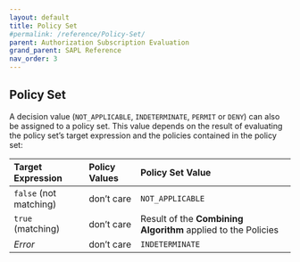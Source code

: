 ```yaml
---
layout: default
title: Policy Set
#permalink: /reference/Policy-Set/
parent: Authorization Subscription Evaluation
grand_parent: SAPL Reference
nav_order: 3
---
```


## Policy Set

A decision value (`NOT_APPLICABLE`, `INDETERMINATE`, `PERMIT` or `DENY`) can also be assigned to a policy set. This value depends on the result of evaluating the policy set’s target expression and the policies contained in the policy set:

| **Target Expression** | **Policy Values** | **Policy Set Value** | 
|:------------------|:--------------|:-----------------|
| `false` (not matching) | don’t care | `NOT_APPLICABLE` |  
| `true` (matching) | don’t care | Result of the **Combining Algorithm** applied to the Policies |  
| *Error* | don’t care | `INDETERMINATE` | 
